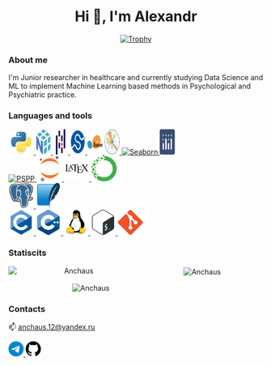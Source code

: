 <h1 align="center">Hi 👋, I'm Alexandr</h1>


<p align="center">
    <a href="https://github.com/ryo-ma/github-profile-trophy">
        <img src="https://github-profile-trophy.vercel.app/?username=Anchaus&theme=nord&rank=-?&no-frame=true&column=-1" width="40%" alt="Trophy" />
    </a>
</p>

### About me

I'm Junior researcher in healthcare and currently studying Data Science and ML to implement Machine Learning based methods in Psychological and Psychiatric practice.

### Languages and tools
<style>
    .skills {
        align="left";
        margin: 0;
    }
    .stats {
        margin: 0;
    }
    .center {
        display: block;
        margin-left: auto;
        margin-right: auto;
        width: 50%;
    }
</style>

<p class="skills">
    <a href="https://python.org" target="blank" rel="noreferrer">
        <img src="https://raw.githubusercontent.com/devicons/devicon/master/icons/python/python-original.svg" alt="Python" height="50" width="50" />
    </a>
    <a href="https://numpy.org" target="blank" rel="noreferrer">
        <img src="https://raw.githubusercontent.com/devicons/devicon/master/icons/numpy/numpy-original.svg" alt="NumPy" height="50" width="30"/>
    </a>
    <a href="https://pandas.pydata.org" target="blank" rel="noreferrer">
        <img src="https://raw.githubusercontent.com/devicons/devicon/master/icons/pandas/pandas-original.svg" alt="Pandas" height="50" width="30"/>
    </a>
    <a href="https://scipy.org" target="blank" rel="noreferrer">
        <img src="https://raw.githubusercontent.com/scipy/scipy/main/doc/source/_static/logo.svg" alt="SciPy" height="50" width="30"/>
    </a>
    <a href="https://scikit-learn.org" target="blank" rel="noreferrer">
        <img src="https://raw.githubusercontent.com/devicons/devicon/master/icons/scikitlearn/scikitlearn-original.svg" alt="Scikit-learn" height="50" width="30"/>
    </a>
    <a href="https://matplotlib.org" target="blank" rel="noreferrer">
        <img src="https://raw.githubusercontent.com/devicons/devicon/master/icons/matplotlib/matplotlib-original.svg" alt="Matplotlib" height="50" width="30"/>
    </a>
    <a href="https://seaborn.pydata.org" target="blank" rel="noreferrer">
        <img src="https://raw.githubusercontent.com/mwaskom/seaborn/master/doc/_static/logo-mark-lightbg.svg" alt="Seaborn" height="50" width="30"/>
    </a>
    <a href="https://plotly.com" target="blank" rel="noreferrer">
        <img src="https://raw.githubusercontent.com/devicons/devicon/master/icons/plotly/plotly-original.svg" alt="Ploly" height="50" width="30"/>
    </a>
</p>
<p class="skills">
    <a href="https://www.gnu.org/software/pspp/" target="blank" rel="noreferrer">
        <img src="https://www.gnu.org/software/pspp/pspplogo.svg" alt="PSPP" height="50" width="50" />
    </a>
    <a href="https://jupyter.org" target="blank" rel="noreferrer">
        <img src="https://raw.githubusercontent.com/devicons/devicon/master/icons/jupyter/jupyter-original.svg" alt="Jupyter" height="50" width="50" />
    </a>
    <a href="https://latex-project.org" target="blank" rel="noreferrer">
        <img src="img/latex.svg" alt="LaTeX" height="50" width="50" />
    </a>
    <a href="https://www.anaconda.com" target="blank" rel="noreferrer">
        <img src="https://raw.githubusercontent.com/devicons/devicon/master/icons/anaconda/anaconda-original.svg" alt="Anaconda" height="50" width="50" />
    </a>
</p>
<p class="skills">
    <a href="https://www.postgresql.org" target="blank" rel="noreferrer">
        <img src="https://raw.githubusercontent.com/devicons/devicon/master/icons/postgresql/postgresql-original.svg" alt="PostgreSQL" height="50" width="50" />
    </a>
    <a href="https://www.sqlite.org" target="blank" rel="noreferrer">
        <img src="https://raw.githubusercontent.com/devicons/devicon/master/icons/sqlite/sqlite-original.svg" alt="SQLite" height="50" width="50" />
    </a>
</p>
<p class="skills">
    <a href="https://www.cprogramming.com" target="blank" rel="noreferrer">
        <img src="https://raw.githubusercontent.com/devicons/devicon/master/icons/c/c-original.svg" alt="C" height="50" width="50" />
    </a>
    <a href="https://www.cplusplus.com" target="blank" rel="noreferrer">
        <img src="https://raw.githubusercontent.com/devicons/devicon/master/icons/cplusplus/cplusplus-original.svg" alt="C++" height="50" width="50" />
    </a>
    <a href="https://linux.org" target="blank" rel="noreferrer">
        <img src="https://raw.githubusercontent.com/devicons/devicon/master/icons/linux/linux-original.svg" alt="Linux" height="50" width="50" />
    </a>
    <a href="https://www.gnu.org/software/bash/" target="blank" rel="noreferrer">
        <img src="https://raw.githubusercontent.com/devicons/devicon/master/icons/bash/bash-original.svg" alt="Bash" height="50" width="50" />
    </a>
    <a href="https://git-scm.com" target="blank" rel="noreferrer">
        <img src="https://raw.githubusercontent.com/devicons/devicon/master/icons/git/git-original.svg" alt="Git" height="50" width="50" />
    </a>
</p>

### Statiscits
<p align="center" class="stats">
    <img align="left" src="https://github-readme-stats.vercel.app/api/top-langs?username=Anchaus&show_icons=true&locale=en&layout=compact" alt="Anchaus" width="52%"/>
    <img align="center" src="https://github-readme-stats.vercel.app/api?username=Anchaus&show_icons=true&locale=en" alt="Anchaus" width="48%" />
</p>

<p class="center">
    <img align="center" src="https://github-readme-streak-stats.herokuapp.com/?user=Anchaus" alt="Anchaus" />
</p>

<!--

- 🔭 I’m currently working on ...
- 🌱 I’m currently learning ...
- 👯 I’m looking to collaborate on ...
- 🤔 I’m looking for help with ...
- 💬 Ask me about ...
- 📫 How to reach me: ...
- 😄 Pronouns: ...
- ⚡ Fun fact: ...
-->

### Contacts

📫 anchaus.12@yandex.ru

<p align="left">
    <a href="https://t.me/anchaus" target="blank">
        <img src="https://raw.githubusercontent.com/CLorant/readme-social-icons/main/medium/colored/telegram.svg" alt="Tg anchaus" height="30" width="30" />
    </a>
    <a href="https://github.com/Anchaus" target="blank">
        <img src="https://raw.githubusercontent.com/CLorant/readme-social-icons/main/medium/filled/github.svg" alt="GitHub Anchaus" height="30", width="30" />
    </a>
</p>
